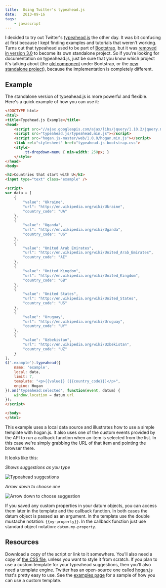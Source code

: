 ```yaml
---
title:  Using Twitter's typeahead.js
date:   2013-09-16
tags:
    - javascript
---
```


I decided to try out Twitter's <a href="https://github.com/twitter/typeahead.js/" target="_blank">typeahead.js</a> the other day. It was bit confusing at first because I kept finding examples and tutorials that weren't working. Turns out that typeahead used to be part of <a href="http://getbootstrap.com" target="_blank">Bootstrap</a>, but it was <a href="https://github.com/twbs/bootstrap/releases/tag/v3.0.0" target="_blank">removed in version 3.0</a> to become its own standalone project. So if you're looking for documentation on typeahead.js, just be sure that you know which project it's talking about (the <a href="http://getbootstrap.com/2.3.2/javascript.html#typeahead" target="_blank">old component</a> under Bootstrap, or the <a href="https://github.com/twitter/typeahead.js/" target="_blank">new standalone project</a>), because the implementation is completely different.

## Example

The standalone version of typeahead.js is more powerful and flexible. Here's a quick example of how you can use it:

```html
<!DOCTYPE html>
<html>
<title>Typehead.js Example</title>
<head>
    <script src="//ajax.googleapis.com/ajax/libs/jquery/1.10.2/jquery.min.js"></script>
    <script src="typeahead.js/typeahead.min.js"></script>
    <script src="hogan.js-master/web/1.0.0/hogan.min.js"></script>
    <link rel="stylesheet" href="typeahead.js-bootstrap.css">
    <style>
        .tt-dropdown-menu { min-width: 250px; }
    </style>
</head>
<body>

<h2>Countries that start with U</h2>
<input type="text" class="example" />

<script>
var data = [
    {
        "value": "Ukraine",
        "url": "http://en.wikipedia.org/wiki/Ukraine",
        "country_code": "UA"
    },
    {
        "value": "Uganda",
        "url": "http://en.wikipedia.org/wiki/Uganda",
        "country_code": "UG"
    },
    {
        "value": "United Arab Emirates",
        "url": "http://en.wikipedia.org/wiki/United_Arab_Emirates",
        "country_code": "AE"
    },
    {
        "value": "United Kingdom",
        "url": "http://en.wikipedia.org/wiki/United_Kingdom",
        "country_code": "GB"
    },
    {
        "value": "United States",
        "url": "http://en.wikipedia.org/wiki/United_States",
        "country_code": "US"
    },
    {
        "value": "Uruguay",
        "url": "http://en.wikipedia.org/wiki/Uruguay",
        "country_code": "UY"
    },
    {
        "value": "Uzbekistan",
        "url": "http://en.wikipedia.org/wiki/Uzbekistan",
        "country_code": "UZ"
    }
];
$('.example').typeahead({
    name: 'example',
    local: data,
    limit: 7,
    template: "<p>{{value}} ({{country_code}})</p>",
    engine: Hogan
}).on('typeahead:selected', function(event, datum) {
    window.location = datum.url
});
</script>

</body>
</html>
```

This example uses a local data source and illustrates how to use a simple template with hogan.js. It also uses one of the custom events provided by the API to run a callback function when an item is selected from the list. In this case we're simply grabbing the URL of that item and pointing the browser there.

It looks like this:

_Shows suggestions as you type_

![Typeahead suggestions](../images/twitter-typeahead-1.png)

_Arrow down to choose one_

![Arrow down to choose suggestion](../images/twitter-typeahead-2.png)

If you saved any custom properties in your datum objects, you can access them later in the template and the callback function. In both cases the datum object is passed as an argument. In the template use the double mustache notation: `{{my-property}}`. In the callback function just use standard object notation: `datum.my-property`.

## Resources

Download a copy of the script or link to it somewhere. You'll also need a copy of <a href="https://github.com/jharding/typeahead.js-bootstrap.css" target="_blank">the CSS file</a>, unless you want to style it from scratch. If you plan to use a custom template for your typeahead suggestions, then you'll also need a template engine. Twitter has an open-source one called <a href="http://twitter.github.io/hogan.js/" target="_blank">hogan.js</a> that's pretty easy to use. See the <a href="http://twitter.github.io/typeahead.js/examples/" target="_blank">examples page</a> for a sample of how you can use a custom template.
